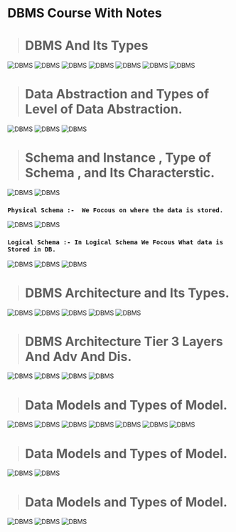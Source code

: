 # DBMS Course With Notes

> # DBMS And Its Types

![ DBMS ](./assets/dbms-series-2/LC-1_page-0001.jpg)
![ DBMS ](./assets/dbms-series-2/LC-1_page-0002.jpg)
![ DBMS ](./assets/dbms-series-2/LC-1_page-0003.jpg)
![ DBMS ](./assets/dbms-series-2/LC-1_page-0004.jpg)
![ DBMS ](./assets/dbms-series-2/LC-1_page-0005.jpg)
![ DBMS ](./assets/dbms-series-2/LC-1_page-0006.jpg)
![ DBMS ](./assets/dbms-series-2/LC-1_page-0007.jpg)



> # Data Abstraction and Types of Level of Data Abstraction.

![ DBMS ](./assets/DBMS%207/dbms%20series_page-0001.jpg)
![ DBMS ](./assets/DBMS%207/dbms%20series_page-0002.jpg)
![ DBMS ](./assets/DBMS%207/dbms%20series_page-0003.jpg)

> #  Schema and Instance , Type of Schema , and Its Characterstic.

![ DBMS ](./assets/DBMS%208/dbms%20series_page-0001.jpg)
![ DBMS ](./assets/DBMS%208/dbms%20series_page-0002.jpg)

### `Physical Schema :-  We Focous on where the data is stored.   `

![ DBMS ](./assets/DBMS%208/dbms%20series_page-0003.jpg)
![ DBMS ](./assets/DBMS%208/dbms%20series_page-0004.jpg)
### `Logical Schema :- In Logical Schema We Focous What data is Stored in DB.   `
![ DBMS ](./assets/DBMS%208/dbms%20series_page-0005.jpg)
![ DBMS ](./assets/DBMS%208/dbms%20series_page-0006.jpg)
![ DBMS ](./assets/DBMS%208/dbms%20series_page-0007.jpg)

> #  DBMS Architecture and Its Types.
![ DBMS ](./assets/DBMS%209/dbms%20series%207.48.16%20PM_page-0001.jpg)
![ DBMS ](./assets/DBMS%209/dbms%20series%207.48.16%20PM_page-0002.jpg)
![ DBMS ](./assets/DBMS%209/dbms%20series%207.48.16%20PM_page-0003.jpg)
![ DBMS ](./assets/DBMS%209/dbms%20series%207.48.16%20PM_page-0004.jpg)
![ DBMS ](./assets/DBMS%209/dbms%20series%207.48.16%20PM_page-0005.jpg)





> #  DBMS Architecture Tier 3 Layers And Adv And Dis.

![ DBMS ](./assets/DBMS%2010/dbms%20series-1_page-0001.jpg)
![ DBMS ](./assets/DBMS%2010/dbms%20series-1_page-0002.jpg)
![ DBMS ](./assets/DBMS%2010/dbms%20series-1_page-0003.jpg)
![ DBMS ](./assets/DBMS%2010/dbms%20series-1_page-0004.jpg)


> #  Data Models and Types of Model.

![ DBMS ](./assets/DBMS%2011/dbms%20series-2_page-0001.jpg)
![ DBMS ](./assets/DBMS%2011/dbms%20series-2_page-0002.jpg)
![ DBMS ](./assets/DBMS%2011/dbms%20series-2_page-0003.jpg)
![ DBMS ](./assets/DBMS%2011/dbms%20series-2_page-0004.jpg)
![ DBMS ](./assets/DBMS%2011/dbms%20series-2_page-0005.jpg)
![ DBMS ](./assets/DBMS%2011/dbms%20series-2_page-0006.jpg)
![ DBMS ](./assets/DBMS%2011/dbms%20series-2_page-0007.jpg)

> #  Data Models and Types of Model.

![ DBMS ](./assets/DBMS%2012/dbms%20series-1_page-0001.jpg)
![ DBMS ](./assets/DBMS%2012/dbms%20series-1_page-0002.jpg)

> #  Data Models and Types of Model.
![ DBMS ](./assets/DBMS%2013/dbms%20series_page-0001.jpg)
![ DBMS ](./assets/DBMS%2013/dbms%20series_page-0002.jpg)
![ DBMS ](./assets/DBMS%2013/dbms%20series_page-0003.jpg)






